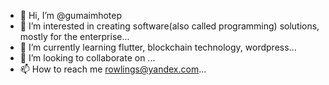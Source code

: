 - 👋 Hi, I’m @gumaimhotep
- 👀 I’m interested in creating software(also called programming) solutions, mostly for the enterprise...
- 🌱 I’m currently learning flutter, blockchain technology, wordpress...
- 💞️ I’m looking to collaborate on ...
- 📫 How to reach me rowlings@yandex.com...

<!---
gumaimhotep/gumaimhotep is a ✨ special ✨ repository because its `README.md` (this file) appears on your GitHub profile.
You can click the Preview link to take a look at your changes.
--->
